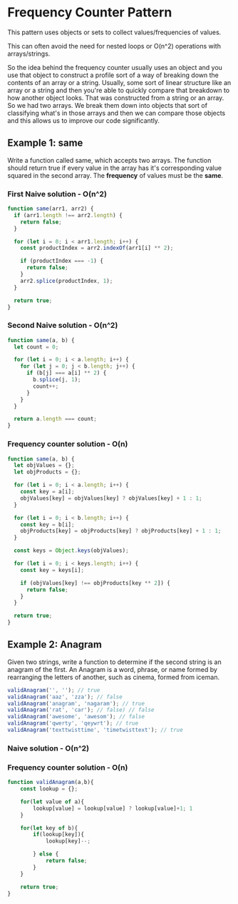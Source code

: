 # Frequency Counter Pattern

This pattern uses objects or sets to collect values/frequencies of values.

This can often avoid the need for nested loops or O(n^2) operations with arrays/strings.

So the idea behind the frequency counter usually uses an object and you use that object to construct a profile sort of a way of breaking down the contents of an array or a string.
Usually, some sort of linear structure like an array or a string and then you're able to quickly compare that breakdown to how another object looks. That was constructed from a string or an array. So we had two arrays. We break them down into objects that sort of classifying what's in those arrays and then we can compare those objects and this allows us to improve our code significantly.

## Example 1: same

Write a function called same, which accepts two arrays. The function should return true if every value in the array has it's corresponding value squared in the second array. The **frequency** of values must be the **same**.

### First Naive solution - O(n^2)

```javascript
function same(arr1, arr2) {
  if (arr1.length !== arr2.length) {
    return false;
  }

  for (let i = 0; i < arr1.length; i++) {
    const productIndex = arr2.indexOf(arr1[i] ** 2);

    if (productIndex === -1) {
      return false;
    }
    arr2.splice(productIndex, 1);
  }

  return true;
}
```

### Second Naive solution - O(n^2)

```javascript
function same(a, b) {
  let count = 0;

  for (let i = 0; i < a.length; i++) {
    for (let j = 0; j < b.length; j++) {
      if (b[j] === a[i] ** 2) {
        b.splice(j, 1);
        count++;
      }
    }
  }

  return a.length === count;
}
```

### Frequency counter solution - O(n)

```jsx
function same(a, b) {
  let objValues = {};
  let objProducts = {};

  for (let i = 0; i < a.length; i++) {
    const key = a[i];
    objValues[key] = objValues[key] ? objValues[key] + 1 : 1;
  }

  for (let i = 0; i < b.length; i++) {
    const key = b[i];
    objProducts[key] = objProducts[key] ? objProducts[key] + 1 : 1;
  }

  const keys = Object.keys(objValues);

  for (let i = 0; i < keys.length; i++) {
    const key = keys[i];

    if (objValues[key] !== objProducts[key ** 2]) {
      return false;
    }
  }

  return true;
}
```

## Example 2: Anagram

Given two strings, write a function to determine if the second string is an anagram of the first. An Anagram is a word, phrase, or name formed by rearranging the letters of another, such as cinema, formed from iceman.

```jsx
validAnagram('', ''); // true
validAnagram('aaz', 'zza'); // false
validAnagram('anagram', 'nagaram'); // true
validAnagram('rat', 'car'); // false) // false
validAnagram('awesome', 'awesom'); // false
validAnagram('qwerty', 'qeywrt'); // true
validAnagram('texttwisttime', 'timetwisttext'); // true
```

### Naive solution - O(n^2)

### Frequency counter solution - O(n)

```javascript
function validAnagram(a,b){
	const lookup = {};

	for(let value of a){
		lookup[value] = lookup[value] ? lookup[value]+1; 1
	}

	for(let key of b){
		if(lookup[key]){
			lookup[key]--;

		} else {
			return false;
		}
	}

	return true;
}
```
